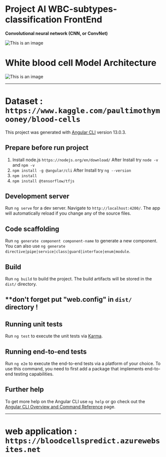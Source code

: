 # Project AI WBC-subtypes-classification FrontEnd

**Convolutional neural network (CNN, or ConvNet)**

![This is an image](https://miro.medium.com/max/1400/1*kkyW7BR5FZJq4_oBTx3OPQ.png)

# **White blood cell Model Architecture**


![This is an image](https://raw.githubusercontent.com/pBossq/Project_AI_WBC-subtypes-classification/main/Model%20Architecture%20CNN.jpg)

-----------------------------------------------------------------------------------------------------------------------
# Dataset : `https://www.kaggle.com/paultimothymooney/blood-cells`

This project was generated with [Angular CLI](https://github.com/angular/angular-cli) version 13.0.3.

## Prepare before run project

1. Install node.js `https://nodejs.org/en/download/`
After Install try `node -v` and `npm -v`
2. `npm install -g @angular/cli` After Install try `ng --version`
3. `npm install`
4. `npm install @tensorflow/tfjs`
## Development server 

Run `ng serve` for a dev server. Navigate to `http://localhost:4200/`. The app will automatically reload if you change any of the source files.

## Code scaffolding

Run `ng generate component component-name` to generate a new component. You can also use `ng generate directive|pipe|service|class|guard|interface|enum|module`.

## Build

Run `ng build` to build the project. The build artifacts will be stored in the `dist/` directory.
## ****don't forget put "web.config" in `dist/` directory !**


## Running unit tests

Run `ng test` to execute the unit tests via [Karma](https://karma-runner.github.io).

## Running end-to-end tests

Run `ng e2e` to execute the end-to-end tests via a platform of your choice. To use this command, you need to first add a package that implements end-to-end testing capabilities.

## Further help

To get more help on the Angular CLI use `ng help` or go check out the [Angular CLI Overview and Command Reference](https://angular.io/cli) page.

-----------------------------------------------------------------------------------------------------------------------

# web application : `https://bloodcellspredict.azurewebsites.net`
